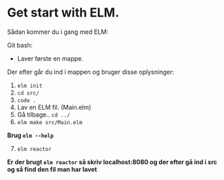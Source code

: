 # Get start with ELM.

Sådan kommer du i gang med ELM:

Git bash:
- Laver første en mappe.

Der efter går du ind i mappen og bruger disse oplysninger:
1. `elm init`
2. `cd src/`
3. `code .`
4. Lav en ELM fil. (Main.elm)
5. Gå tilbage.. `cd ../`
6. `elm make src/Main.elm`

**Brug `elm --help`**

7. `elm reactor`

**Er der brugt `elm reactor` så skriv localhost:8080 og der efter gå ind i src og så find den fil man har lavet**
